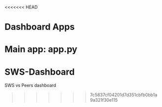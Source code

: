 <<<<<<< HEAD
# Dashboard Apps  
Main app: app.py 
=======
# SWS-Dashboard
SWS vs Peers dashboard
>>>>>>> 7c5837cf04201d7d351cbfb0bb1a9a321f30e115
